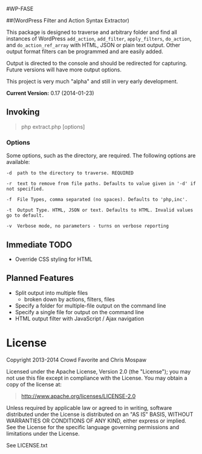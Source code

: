 #WP-FASE

##(WordPress Filter and Action Syntax Extractor)

This package is designed to traverse and arbitrary folder and find all instances of WordPress `add_action`, `add_filter`, `apply_filters`, `do_action`, and `do_action_ref_array` with HTML, JSON or plain text output. Other output format filters can be programmed and are easily added.

Output is directed to the console and should be redirected for capturing. Future versions will have more output options.

This project is very much "alpha" and still in very early development.

**Current Version:** 0.17 (2014-01-23)

## Invoking

> php extract.php [options]

### Options

Some options, such as the directory, are required. The following options are available:

	-d 	path to the directory to traverse. REQUIRED

	-r  text to remove from file paths. Defaults to value given in '-d' if not specified.

	-f 	File Types, comma separated (no spaces). Defaults to 'php,inc'.

	-t 	Output Type. HTML, JSON or text. Defaults to HTML. Invalid values go to default.

	-v 	Verbose mode, no parameters - turns on verbose reporting

## Immediate TODO

- Override CSS styling for HTML 

## Planned Features

- Split output into multiple files
	- broken down by actions, filters, files
- Specify a folder for multiple-file output on the command line
- Specify a single file for output on the command line
- HTML output filter with JavaScript / Ajax navigation

# License

Copyright 2013-2014 Crowd Favorite and Chris Mospaw

Licensed under the Apache License, Version 2.0 (the "License"); you may not use this file except in compliance with the License. You may obtain a copy of the license at:

> http://www.apache.org/licenses/LICENSE-2.0

Unless required by applicable law or agreed to in writing, software distributed under the License is distributed on an "AS IS" BASIS, WITHOUT WARRANTIES OR CONDITIONS OF ANY KIND, either express or implied. See the License for the specific language governing permissions and limitations under the License.

See LICENSE.txt
